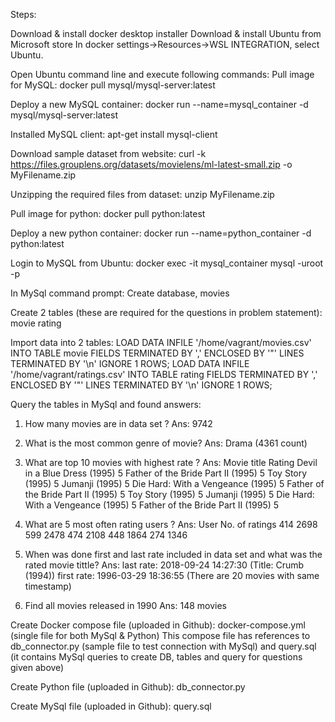 Steps:

Download & install docker desktop installer
Download & install Ubuntu from Microsoft store
In docker settings->Resources->WSL INTEGRATION, select Ubuntu.

Open Ubuntu command line and execute following commands:
Pull image for MySQL:
docker pull mysql/mysql-server:latest

Deploy a new MySQL container:
docker run --name=mysql_container -d mysql/mysql-server:latest

Installed MySQL client:
apt-get install mysql-client

Download sample dataset from website:
curl -k https://files.grouplens.org/datasets/movielens/ml-latest-small.zip -o MyFilename.zip

Unzipping the required files from dataset:
unzip MyFilename.zip

Pull image for python:
docker pull python:latest

Deploy a new python container:
docker run --name=python_container -d python:latest

Login to MySQL from Ubuntu:
docker exec -it mysql_container mysql -uroot -p

In MySql command prompt:
Create database, movies

Create 2 tables (these are required for the questions in problem statement):
movie
rating

Import data into 2 tables:
LOAD DATA INFILE '/home/vagrant/movies.csv' INTO TABLE movie FIELDS TERMINATED BY ',' ENCLOSED BY '"' LINES TERMINATED BY '\n' IGNORE 1 ROWS;
LOAD DATA INFILE '/home/vagrant/ratings.csv' INTO TABLE rating FIELDS TERMINATED BY ',' ENCLOSED BY '"' LINES TERMINATED BY '\n' IGNORE 1 ROWS;

Query the tables in MySql and found answers:
1. How many movies are in data set ?
Ans: 9742

2. What is the most common genre of movie?
Ans: Drama (4361 count)

3. What are top 10 movies with highest rate ?
Ans: Movie title                        Rating
Devil in a Blue Dress (1995)	        5
Father of the Bride Part II (1995)	5
Toy Story (1995)	                5
Jumanji (1995)	                        5
Die Hard: With a Vengeance (1995)	5
Father of the Bride Part II (1995)	5
Toy Story (1995)	                5
Jumanji (1995)	                        5
Die Hard: With a Vengeance (1995)	5
Father of the Bride Part II (1995)	5

4. What are 5 most often rating users ?
Ans: User    No. of ratings
     414	2698
     599	2478
     474	2108
     448	1864
     274	1346

5. When was done first and last rate included in data set and what was the rated movie tittle?
Ans: last rate: 2018-09-24 14:27:30 (Title: Crumb (1994))
     first rate: 1996-03-29 18:36:55 (There are 20 movies with same timestamp)

6. Find all movies released in 1990
Ans: 148 movies

Create Docker compose file (uploaded in Github):
docker-compose.yml (single file for both MySql & Python)
This compose file has references to db_connector.py (sample file to test connection with MySql) and query.sql (it contains MySql queries to create DB, tables and query for questions given above)

Create Python file (uploaded in Github):
db_connector.py

Create MySql file (uploaded in Github):
query.sql

